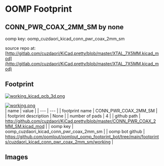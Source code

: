 # OOMP Footprint  
## CONN_PWR_COAX_2MM_SM  by none  
  
oomp key: oomp_cuzdaori_kicad_conn_pwr_coax_2mm_sm  
  
source repo at: [http://gitlab.com/cuzdaori/KiCad.pretty/blob/master/XTAL_7X5MM.kicad_mod](http://gitlab.com/cuzdaori/KiCad.pretty/blob/master/XTAL_7X5MM.kicad_mod)  
## Footprint  
  
[![working_kicad_pcb_3d.png](working_kicad_pcb_3d_600.png)](working_kicad_pcb_3d.png)  
  
[![working.png](working_600.png)](working.png)  
| name | value | 
| --- | --- | 
| footprint name | CONN_PWR_COAX_2MM_SM | 
| footprint description | None | 
| number of pads | 4 | 
| github path | http://github.com/cuzdaori/KiCad.pretty/blob/master/CONN_PWR_COAX_2MM_SM.kicad_mod | 
| oomp key | oomp_cuzdaori_kicad_conn_pwr_coax_2mm_sm | 
| oomp bot github | https://github.com/oomlout/oomlout_oomp_footprint_bot/tree/main/footprints/cuzdaori_kicad_conn_pwr_coax_2mm_sm/working | 
## Images  
